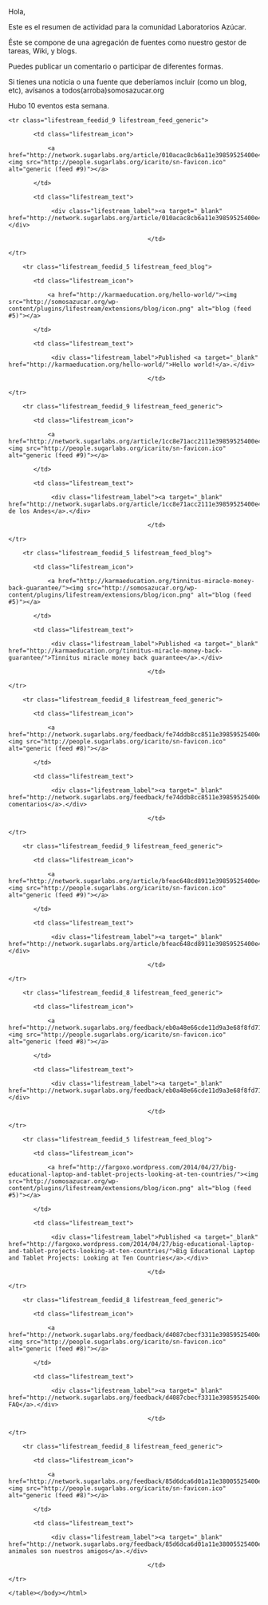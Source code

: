 <html><body><p>Hola,

Este es el resumen de actividad para la comunidad Laboratorios Azúcar.



Éste se compone de una agregación de fuentes como nuestro gestor de tareas, Wiki, y blogs.



Puedes publicar un comentario o participar de diferentes formas.



Si tienes una noticia o una fuente que deberíamos incluir (como un blog, etc), avísanos a todos(arroba)somosazucar.org 



Hubo  10 eventos esta semana.



</p><table class="lifestream">

	<tr class="lifestream_feedid_9 lifestream_feed_generic">

		   <td class="lifestream_icon">

			   <a href="http://network.sugarlabs.org/article/010acac8cb6a11e39859525400e4dcb5"><img src="http://people.sugarlabs.org/icarito/sn-favicon.ico" alt="generic (feed #9)"></a>

		   </td>

		   <td class="lifestream_text">

				<div class="lifestream_label"><a target="_blank" href="http://network.sugarlabs.org/article/010acac8cb6a11e39859525400e4dcb5">Legislacion</a>.</div>

										   </td>

	</tr>

		<tr class="lifestream_feedid_5 lifestream_feed_blog">

		   <td class="lifestream_icon">

			   <a href="http://karmaeducation.org/hello-world/"><img src="http://somosazucar.org/wp-content/plugins/lifestream/extensions/blog/icon.png" alt="blog (feed #5)"></a>

		   </td>

		   <td class="lifestream_text">

				<div class="lifestream_label">Published <a target="_blank" href="http://karmaeducation.org/hello-world/">Hello world!</a>.</div>

										   </td>

	</tr>

		<tr class="lifestream_feedid_9 lifestream_feed_generic">

		   <td class="lifestream_icon">

			   <a href="http://network.sugarlabs.org/article/1cc8e71acc2111e39859525400e4dcb5"><img src="http://people.sugarlabs.org/icarito/sn-favicon.ico" alt="generic (feed #9)"></a>

		   </td>

		   <td class="lifestream_text">

				<div class="lifestream_label"><a target="_blank" href="http://network.sugarlabs.org/article/1cc8e71acc2111e39859525400e4dcb5">Cordillera de los Andes</a>.</div>

										   </td>

	</tr>

		<tr class="lifestream_feedid_5 lifestream_feed_blog">

		   <td class="lifestream_icon">

			   <a href="http://karmaeducation.org/tinnitus-miracle-money-back-guarantee/"><img src="http://somosazucar.org/wp-content/plugins/lifestream/extensions/blog/icon.png" alt="blog (feed #5)"></a>

		   </td>

		   <td class="lifestream_text">

				<div class="lifestream_label">Published <a target="_blank" href="http://karmaeducation.org/tinnitus-miracle-money-back-guarantee/">Tinnitus miracle money back guarantee</a>.</div>

										   </td>

	</tr>

		<tr class="lifestream_feedid_8 lifestream_feed_generic">

		   <td class="lifestream_icon">

			   <a href="http://network.sugarlabs.org/feedback/fe74ddb8cc8511e39859525400e4dcb5"><img src="http://people.sugarlabs.org/icarito/sn-favicon.ico" alt="generic (feed #8)"></a>

		   </td>

		   <td class="lifestream_text">

				<div class="lifestream_label"><a target="_blank" href="http://network.sugarlabs.org/feedback/fe74ddb8cc8511e39859525400e4dcb5">testeando comentarios</a>.</div>

										   </td>

	</tr>

		<tr class="lifestream_feedid_9 lifestream_feed_generic">

		   <td class="lifestream_icon">

			   <a href="http://network.sugarlabs.org/article/bfeac648cd8911e39859525400e4dcb5"><img src="http://people.sugarlabs.org/icarito/sn-favicon.ico" alt="generic (feed #9)"></a>

		   </td>

		   <td class="lifestream_text">

				<div class="lifestream_label"><a target="_blank" href="http://network.sugarlabs.org/article/bfeac648cd8911e39859525400e4dcb5">Amazonia</a>.</div>

										   </td>

	</tr>

		<tr class="lifestream_feedid_8 lifestream_feed_generic">

		   <td class="lifestream_icon">

			   <a href="http://network.sugarlabs.org/feedback/eb0a48e66cde11d9a3e68f8fd71a2d8a"><img src="http://people.sugarlabs.org/icarito/sn-favicon.ico" alt="generic (feed #8)"></a>

		   </td>

		   <td class="lifestream_text">

				<div class="lifestream_label"><a target="_blank" href="http://network.sugarlabs.org/feedback/eb0a48e66cde11d9a3e68f8fd71a2d8a">kilo</a>.</div>

										   </td>

	</tr>

		<tr class="lifestream_feedid_5 lifestream_feed_blog">

		   <td class="lifestream_icon">

			   <a href="http://fargoxo.wordpress.com/2014/04/27/big-educational-laptop-and-tablet-projects-looking-at-ten-countries/"><img src="http://somosazucar.org/wp-content/plugins/lifestream/extensions/blog/icon.png" alt="blog (feed #5)"></a>

		   </td>

		   <td class="lifestream_text">

				<div class="lifestream_label">Published <a target="_blank" href="http://fargoxo.wordpress.com/2014/04/27/big-educational-laptop-and-tablet-projects-looking-at-ten-countries/">Big Educational Laptop and Tablet Projects: Looking at Ten Countries</a>.</div>

										   </td>

	</tr>

		<tr class="lifestream_feedid_8 lifestream_feed_generic">

		   <td class="lifestream_icon">

			   <a href="http://network.sugarlabs.org/feedback/d4087cbecf3311e39859525400e4dcb5"><img src="http://people.sugarlabs.org/icarito/sn-favicon.ico" alt="generic (feed #8)"></a>

		   </td>

		   <td class="lifestream_text">

				<div class="lifestream_label"><a target="_blank" href="http://network.sugarlabs.org/feedback/d4087cbecf3311e39859525400e4dcb5">Manual FAQ</a>.</div>

										   </td>

	</tr>

		<tr class="lifestream_feedid_8 lifestream_feed_generic">

		   <td class="lifestream_icon">

			   <a href="http://network.sugarlabs.org/feedback/85d6dca6d01a11e38005525400e4dcb5"><img src="http://people.sugarlabs.org/icarito/sn-favicon.ico" alt="generic (feed #8)"></a>

		   </td>

		   <td class="lifestream_text">

				<div class="lifestream_label"><a target="_blank" href="http://network.sugarlabs.org/feedback/85d6dca6d01a11e38005525400e4dcb5">Los animales son nuestros amigos</a>.</div>

										   </td>

	</tr>

	</table></body></html>